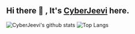 
## Hi there 👋 , It's [CyberJeevi](http://cyberjeevi-blog.tk/) here.

![CyberJeevi's github stats](https://github-readme-stats.vercel.app/api?username=Cyberjeevi&count_private=true&show_icons=true&theme=dark)
![Top Langs](https://github-readme-stats.vercel.app/api/top-langs/?username=CyberJeevi&hide=&layout=compact&theme=dark)

<!--
**cyberjeevi/CyberJeevi** is a ✨ _special_ ✨ repository because its `README.md` (this file) appears on your GitHub profile.

Here are some ideas to get you started:

- 🔭 I’m currently working on ...
- 🌱 I’m currently learning ...
- 👯 I’m looking to collaborate on ...
- 🤔 I’m looking for help with ...
- 💬 Ask me about ...
- 📫 How to reach me: ...
- 😄 Pronouns: ...
- ⚡ Fun fact: ...
-->
